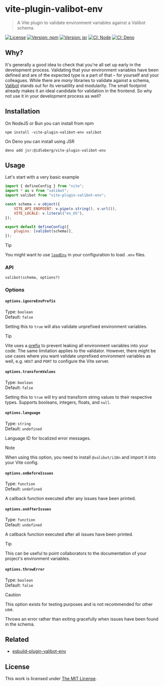 # vite-plugin-valibot-env

> A Vite plugin to validate environment variables against a Valibot schema.

[![License](https://img.shields.io/github/license/idleberg/vite-plugin-valibot-env?color=blue&style=for-the-badge)](https://github.com/idleberg/vite-plugin-valibot-env/blob/main/LICENSE)
[![Version: npm](https://img.shields.io/npm/v/vite-plugin-valibot-env?style=for-the-badge)](https://www.npmjs.org/package/vite-plugin-valibot-env)
[![Version: jsr](https://img.shields.io/jsr/v/@idleberg/vite-plugin-valibot-env?style=for-the-badge)](https://jsr.io/@idleberg/vite-plugin-valibot-env)
[![CI: Node](https://img.shields.io/github/actions/workflow/status/idleberg/vite-plugin-valibot-env/node.yml?logo=nodedotjs&logoColor=white&style=for-the-badge)](https://github.com/idleberg/vite-plugin-valibot-env/actions/workflows/node.yml)
[![CI: Deno](https://img.shields.io/github/actions/workflow/status/idleberg/vite-plugin-valibot-env/deno.yml?logo=deno&logoColor=white&style=for-the-badge)](https://github.com/idleberg/vite-plugin-valibot-env/actions/workflows/deno.yml)

## Why?

It's generally a good idea to check that you're all set up early in the development process. Validating that your environment variables have been defined and are of the expected type is a part of that – for yourself and your colleagues. While there are _many_ libraries to validate against a schema, [Valibot](https://valibot.dev/) stands out for its versatility and modularity. The small footprint already makes it an ideal candidate for validation in the frontend. So why not use it in your development process as well?

## Installation

On NodeJS or Bun you can install from npm

```shell
npm install -vite-plugin-valibot-env valibot
```

On Deno you can install using JSR

```shell
deno add jsr:@idleberg/vite-plugin-valibot-env
```

## Usage

Let's start with a very basic example

```javascript
import { defineConfig } from "vite";
import * as v from "valibot";
import valibot from "vite-plugin-valibot-env";

const schema = v.object({
	VITE_API_ENDPOINT: v.pipe(v.string(), v.url()),
	VITE_LOCALE: v.literal("en_US"),
});

export default defineConfig({
	plugins: [valibot(schema)],
});
```

> [!TIP]
> You might want to use [`loadEnv`](https://v4.vitejs.dev/config/#using-environment-variables-in-config) in your configuration to load `.env` files.

### API

`valibot(schema, options?)`

### Options

#### `options.ignoreEnvPrefix`

Type: `boolean`  
Default: `false`

Setting this to `true` will also validate unprefixed environment variables.

> [!TIP]
> Vite uses a [prefix](https://vitejs.dev/config/shared-options.html#envprefix) to prevent leaking all environment variables into your code. The same limitation applies to the validator. However, there might be use cases where you want validate unprefixed environment variables as well, e.g. `HOST` and `PORT` to configure the Vite server.

#### `options.transformValues`

Type: `boolean`  
Default: `false`

Setting this to `true` will try and transform string values to their respective types. Supports booleans, integers, floats, and `null`.

#### `options.language`

Type: `string`  
Default: `undefined`

Language ID for localized error messages.

> [!NOTE]
> When using this option, you need to install `@valibot/i18n` and import it into your Vite config.

#### `options.onBeforeIssues`

Type: `function`  
Default: `undefined`

A callback function executed after any issues have been printed.

#### `options.onAfterIssues`

Type: `function`  
Default: `undefined`

A callback function executed after all issues have been printed.

> [!TIP]
> This can be useful to point collaborators to the documentation of your project's environment variables.

#### `options.throwError`

Type: `boolean`  
Default: `false`

> [!CAUTION]
> This option exists for testing purposes and is not recommended for other use.

Throws an error rather than exiting gracefully when issues have been found in the schema.

## Related

- [esbuild-plugin-valibot-env](https://github.com/idleberg/esbuild-plugin-valibot-env)

## License

This work is licensed under [The MIT License](LICENSE).
